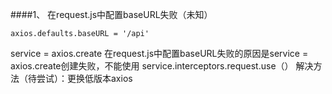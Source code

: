 ####1、    在request.js中配置baseURL失败（未知）

```
axios.defaults.baseURL = '/api'
```

service = axios.create
     在request.js中配置baseURL失败的原因是service = axios.create创建失败，不能使用 service.interceptors.request.use（）
     解决方法（待尝试）：更换低版本axios

